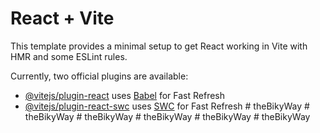 # React + Vite

This template provides a minimal setup to get React working in Vite with HMR and some ESLint rules.

Currently, two official plugins are available:

- [@vitejs/plugin-react](https://github.com/vitejs/vite-plugin-react/blob/main/packages/plugin-react/README.md) uses [Babel](https://babeljs.io/) for Fast Refresh
- [@vitejs/plugin-react-swc](https://github.com/vitejs/vite-plugin-react-swc) uses [SWC](https://swc.rs/) for Fast Refresh
#   t h e B i k y W a y  
 #   t h e B i k y W a y  
 #   t h e B i k y W a y  
 #   t h e B i k y W a y  
 #   t h e B i k y W a y  
 #   t h e B i k y W a y  
 